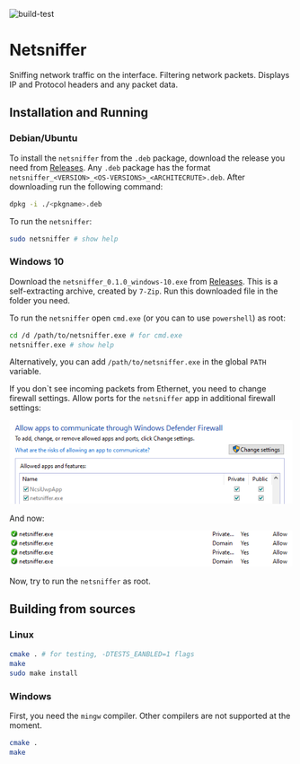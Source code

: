 ![build-test](https://github.com/Chukak/netsniffer/actions/workflows/cmake.yml/badge.svg)

# Netsniffer

Sniffing network traffic on the interface. Filtering network packets. 
Displays IP and Protocol headers and any packet data. 


## Installation and Running

### Debian/Ubuntu

To install the `netsniffer` from the `.deb` package, download the release you need from [Releases](https://github.com/Chukak/netsniffer/releases).
Any `.deb` package has the format `netsniffer_<VERSION>_<OS-VERSIONS>_<ARCHITECRUTE>.deb`. After downloading run the following command:
```bash
dpkg -i ./<pkgname>.deb
```

To run the `netsniffer`:
```bash
sudo netsniffer # show help
```

### Windows 10

Download the `netsniffer_0.1.0_windows-10.exe` from [Releases](https://github.com/Chukak/netsniffer/releases). 
This is a self-extracting archive, created by `7-Zip`. Run this downloaded file in the folder you need.

To run the `netsniffer` open `cmd.exe` (or you can to use `powershell`) as root:
```bash
cd /d /path/to/netsniffer.exe # for cmd.exe
netsniffer.exe # show help
```

Alternatively, you can add `/path/to/netsniffer.exe` in the global `PATH` variable.

If you don\`t see incoming packets from Ethernet, you need to change firewall settings. Allow ports for the `netsniffer` app in additional firewall settings:

![win10_1](https://github.com/Chukak/netsniffer/blob/main/docs/win10/win10_1.png)

And now:

![win10_1](https://github.com/Chukak/netsniffer/blob/main/docs/win10/win10_2.png)

Now, try to run the `netsniffer` as root.


## Building from sources

### Linux

```bash
cmake . # for testing, -DTESTS_EANBLED=1 flags
make
sudo make install
```

### Windows

First, you need the `mingw` compiler. Other compilers are not supported at the moment.

```bash
cmake .
make
```

